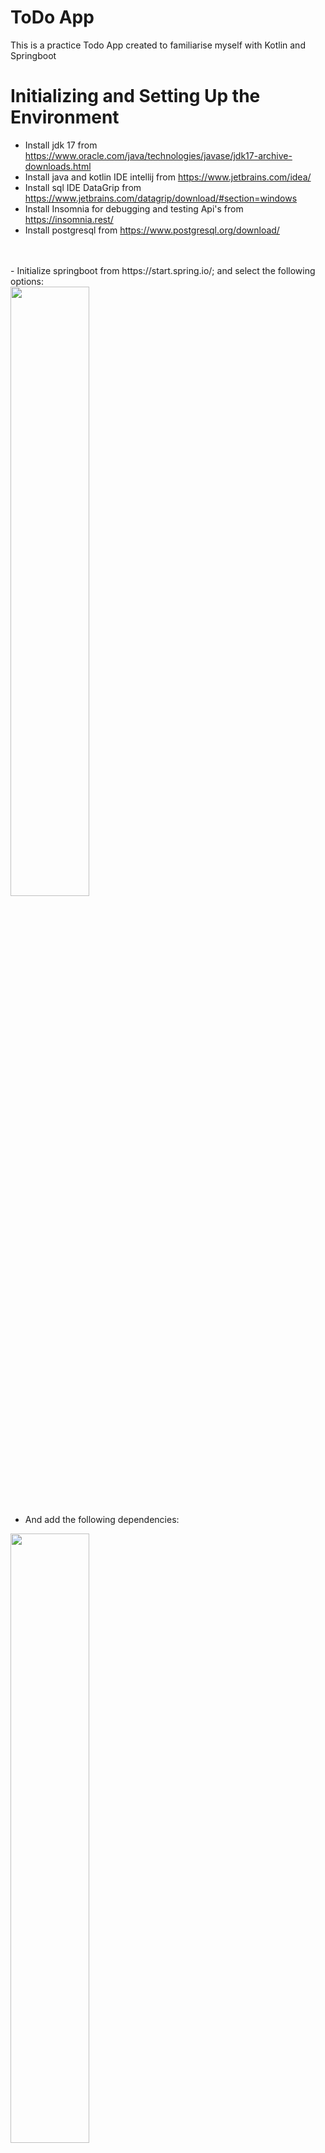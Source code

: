 # ToDo App
This is a practice Todo App created to familiarise myself with Kotlin and Springboot

# Initializing and Setting Up the Environment
- Install jdk 17 from https://www.oracle.com/java/technologies/javase/jdk17-archive-downloads.html <br>
- Install java and kotlin IDE intellij from https://www.jetbrains.com/idea/ <br>
- Install sql IDE DataGrip from https://www.jetbrains.com/datagrip/download/#section=windows <br>
- Install Insomnia for debugging and testing Api's from https://insomnia.rest/ <br>
- Install postgresql from https://www.postgresql.org/download/ <br>
<br>
<br>
- Initialize springboot from https://start.spring.io/; and select the following options: <br>

<img src="https://github.com/Jmarsaj/springboot-todoapp/assets/80609678/49d9b84f-6e73-4b7d-80eb-1320903263ef" width="50%" height="50%">

- And add the following dependencies: <br>

<img src="https://github.com/Jmarsaj/springboot-todoapp/assets/80609678/83b7bde8-41ba-402e-bd94-b91ed7199528" width="50%" height="50%">
<br>
<br>
- Generate and extract the files  <br>
- Then open the extracted folder in IntelliJ

# Plugins
Install the following plugins in IntelliJ editor for easier editing: <br>
In Files > Settings > Plugins:
- Install Database Navigator plugin
- Install JPA Buddy Navigator plugin

# Database
The pgadmin GUI should be automatically included when installing Postegresql <br>
To see the table in pgadmin (after running the springboot application),
- Go to springboot-todoapp > Schemas > Tables
- Right click todo_entity > View/Edit Data > All Rows
